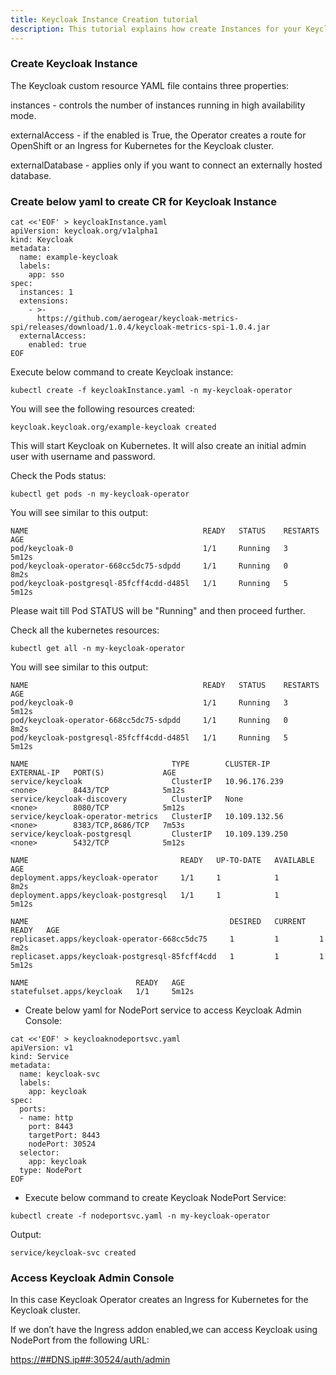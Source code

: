 ```yaml
---
title: Keycloak Instance Creation tutorial
description: This tutorial explains how create Instances for your Keycloak Operator.
---
```


### Create Keycloak Instance 
The Keycloak custom resource YAML file contains three properties:

instances - controls the number of instances running in high availability mode.

externalAccess - if the enabled is True, the Operator creates a route for OpenShift or an Ingress for Kubernetes for the Keycloak cluster.

externalDatabase - applies only if you want to connect an externally hosted database. 

### Create below yaml to create CR for Keycloak Instance

```execute
cat <<'EOF' > keycloakInstance.yaml
apiVersion: keycloak.org/v1alpha1
kind: Keycloak
metadata:
  name: example-keycloak
  labels:
    app: sso
spec:
  instances: 1
  extensions:
    - >-
      https://github.com/aerogear/keycloak-metrics-spi/releases/download/1.0.4/keycloak-metrics-spi-1.0.4.jar
  externalAccess:
    enabled: true
EOF
```


Execute below command to create Keycloak instance:

```execute
kubectl create -f keycloakInstance.yaml -n my-keycloak-operator
```

You will see the following resources created:

```
keycloak.keycloak.org/example-keycloak created
```

This will start Keycloak on Kubernetes. It will also create an initial admin user with username and password.


Check the Pods status:

```execute
kubectl get pods -n my-keycloak-operator
```

You will see similar to this output:

```
NAME                                       READY   STATUS    RESTARTS   AGE
pod/keycloak-0                             1/1     Running   3          5m12s
pod/keycloak-operator-668cc5dc75-sdpdd     1/1     Running   0          8m2s
pod/keycloak-postgresql-85fcff4cdd-d485l   1/1     Running   5          5m12s
```

Please wait till Pod STATUS will be "Running" and then proceed further.


Check all the kubernetes resources:

```execute
kubectl get all -n my-keycloak-operator
```


You will see similar to this output:

```
NAME                                       READY   STATUS    RESTARTS   AGE
pod/keycloak-0                             1/1     Running   3          5m12s
pod/keycloak-operator-668cc5dc75-sdpdd     1/1     Running   0          8m2s
pod/keycloak-postgresql-85fcff4cdd-d485l   1/1     Running   5          5m12s

NAME                                TYPE        CLUSTER-IP       EXTERNAL-IP   PORT(S)             AGE
service/keycloak                    ClusterIP   10.96.176.239    <none>        8443/TCP            5m12s
service/keycloak-discovery          ClusterIP   None             <none>        8080/TCP            5m12s
service/keycloak-operator-metrics   ClusterIP   10.109.132.56    <none>        8383/TCP,8686/TCP   7m53s
service/keycloak-postgresql         ClusterIP   10.109.139.250   <none>        5432/TCP            5m12s

NAME                                  READY   UP-TO-DATE   AVAILABLE   AGE
deployment.apps/keycloak-operator     1/1     1            1           8m2s
deployment.apps/keycloak-postgresql   1/1     1            1           5m12s

NAME                                             DESIRED   CURRENT   READY   AGE
replicaset.apps/keycloak-operator-668cc5dc75     1         1         1       8m2s
replicaset.apps/keycloak-postgresql-85fcff4cdd   1         1         1       5m12s

NAME                        READY   AGE
statefulset.apps/keycloak   1/1     5m12s
```


- Create below yaml for NodePort service to access Keycloak Admin Console:


```execute
cat <<'EOF' > keycloaknodeportsvc.yaml
apiVersion: v1
kind: Service
metadata:
  name: keycloak-svc
  labels:
    app: keycloak
spec:
  ports:
  - name: http
    port: 8443
    targetPort: 8443
    nodePort: 30524
  selector:
    app: keycloak
  type: NodePort
EOF
```

- Execute below command to create Keycloak NodePort Service:

```execute
kubectl create -f nodeportsvc.yaml -n my-keycloak-operator
```

Output:

```
service/keycloak-svc created
```

### Access Keycloak Admin Console

In this case Keycloak Operator creates an Ingress for Kubernetes for the Keycloak cluster.

If we don’t have the Ingress addon enabled,we can access Keycloak using NodePort from the following URL:

<a href="https://##DNS.ip##:30524/auth/admin" target="_blank">https://##DNS.ip##:30524/auth/admin</a> 


